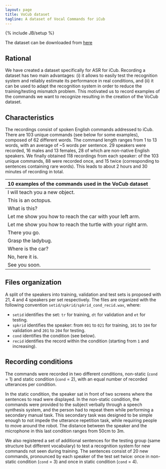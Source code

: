 ```yaml
---
layout: page
title: VoCub dataset
tagline: A dataset of Vocal Commands for iCub
---
```

{% include JB/setup %}

The dataset can be downloaded from [here](https://zenodo.org/record/834934)

## Rational

We have created a dataset specifically for ASR for iCub. Recording a dataset has two main advantages: (i) it allows to easily test the recognition system and reliably estimate its performance in real conditions, and (ii) it can be used to adapt the recognition system in order to reduce the training/testing mismatch problem. This motivated us to record examples of the commands we want to recognize resulting in the creation of the VoCub dataset.

## Characteristics

The recordings consist of spoken English commands addressed to iCub. There are 103 unique commands (see below for some examples), composed of 62 different words. The command length ranges from 1 to 13 words, with an average of ~5 words per sentence. 29 speakers were recorded, 16 males and 13 females, 28 of which are non-native English speakers. We finally obtained 118 recordings from each speaker: of the 103 unique commands, 88 were recorded once, and 15 twice (corresponding to sentences containing rare words). This leads to about 2 hours and 30 minutes of recording in total.

|10 examples of the commands used in the VoCub dataset|
|-|
|I will teach you a new object.|
|This is an octopus.|
|What is this?|
|Let me show you how to reach the car with your left arm.|
|Let me show you how to reach the turtle with your right arm.|
|There you go.|
|Grasp the ladybug.|
|Where is the car?|
|No, here it is. |
|See you soon.|

## Files organization
A split of the speakers into training, validation and test sets is proposed with 21, 4 and 4 speakers per set respectively. The files are organized with the following convention `setid/spkrid/spkrid_cond_recid.wav`, where:
* `setid` identifies the set: `tr` for training, `dt` for validation and `et` for testing.
* `spkrid` identifies the speaker: from `001` to `021` for training, `101` to `104` for validation and `201` to `204` for testing.
* `cond` identifies the condition (see below).
* `recid` identifies the record within the condition (starting from `1` and increasing).

## Recording conditions

The commands were recorded in two different conditions, non-static (`cond` = 1) and static condition (`cond` = 2),  with an equal number of recorded utterances per condition.

In the static condition, the speaker sat in front of two screens where the sentences to read were displayed. In the non-static condition, the commands were provided to the subject verbally through a speech synthesis system, and the person had to repeat them while performing a secondary manual task. This secondary task was designed to be simple enough to not impede the utterance repetition task, while requiring people to move around the robot. The distance between the speaker and the microphone in this last condition ranges from 50cm to 3m.

We also registered a set of additional sentences for the testing group (same structure but different vocabulary) to test a recognition system for new commands not seen during training. The sentences consist of 20 new commands, pronounced by each speaker of the test set twice: once in non-static condition (`cond` = 3) and once in static condition (`cond` = 4).
